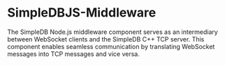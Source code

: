 # SimpleDBJS-Middleware
The SimpleDB Node.js middleware component serves as an intermediary between WebSocket clients and the SimpleDB C++ TCP server. This component enables seamless communication by translating WebSocket messages into TCP messages and vice versa.
